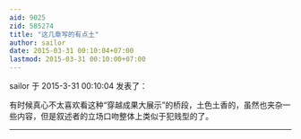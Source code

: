 ```yaml
---
aid: 9025
zid: 585274
title: "这几章写的有点土"
author: sailor
date: 2015-03-31 00:10:04+07:00
lastmod: 2015-03-31 00:10:00+07:00
---
```


sailor 于 2015-3-31 00:10:04 发表了：

有时候真心不太喜欢看这种“穿越成果大展示”的桥段，土色土香的，虽然也夹杂一些内容，但是叙述者的立场口吻整体上类似于犯贱型的了。

---
